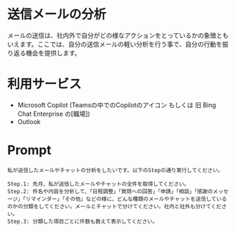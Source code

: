 # 送信メールの分析

メールの送信は、社内外で自分がどの様なアクションをとっているかの象徴ともいえます。ここでは、自分の送信メールの軽い分析を行う事で、自分の行動を振り返る機会を提供します。

# 利用サービス

- Microsoft Copilot (Teamsの中でのCopilotのアイコン もしくは 旧 Bing Chat Enterprise の[職場])
- Outlook

# Prompt

```text
私が送信したメールやチャットの分析をしたいです。以下のStepの通り実行してください。

Step.1: 先月、私が送信したメールやチャットの全件を取得してください。
Step.2: 件名や内容を分析して、「日程調整」「質問への回答」「申請」「相談」「感謝のメッセージ」「リマインダー」「その他」などの様に、どんな種類のメールやチャットを送信しているのかの分類をしてください。メールとチャットで分けてください。社内と社外も分けてください。
Step.3: 分類した項目ごとに件数も数えて表示してください。
```
